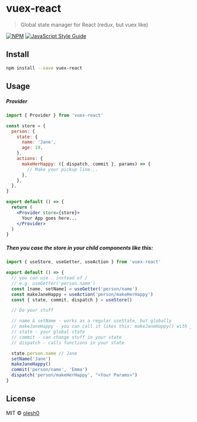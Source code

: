 # vuex-react

> Global state manager for React (redux, but vuex like)

[![NPM](https://img.shields.io/npm/v/vuex-react.svg)](https://www.npmjs.com/package/vuex-react) [![JavaScript Style Guide](https://img.shields.io/badge/code_style-standard-brightgreen.svg)](https://standardjs.com)

## Install

```bash
npm install --save vuex-react
```

## Usage

##### Provider
```jsx
import { Provider } from 'vuex-react'

const store = {
  person: {
    state: {
      name: 'Jane',
      age: 19,
    },
    actions: {
      makeHerHappy: ({ dispatch, commit }, params) => {
        // Make your pickup line...
      },
    },
  },
}

export default () => {
  return (
    <Provider store={store}>
      Your App goes here...
    </Provider>
  )
}
```


##### Then you case the store in your child components like this:
```jsx
import { useStore, useGetter, useAction } from 'vuex-react'

export default () => {
  // you can use . instead of /
  // e.g. useGetter('person.name')
  const [name, setName] = useGetter('person/name')
  const makeJaneHappy = useAction('person/makeHerHappy')
  const { state, commit, dispatch } = useStore()

  // Do your stuff

  // name & setName - works as a regular useState, but globally
  // makeJaneHappy - you can call it likes this: makeJaneHappy() with just one param
  // state - your global state
  // commit - can change stuff in your state
  // dispatch - calls functions in your state

  state.person.name // Jane
  setName('Jane')
  makeJaneHappy()
  commit('person/name', 'Emma')
  dispatch('person/makeHerHappy', "<Your Params>")
}
```

## License

MIT © [olesh0](https://github.com/olesh0)
